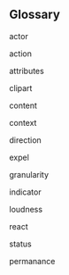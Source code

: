 ## Glossary

actor

action

attributes

clipart

content

context

direction

expel

granularity

indicator

loudness

react

status

permanance

